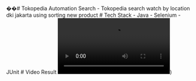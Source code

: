 ��#   T o k o p e d i a   A u t o m a t i o n   S e a r c h  
   -   T o k o p e d i a   s e a r c h   w a t c h   b y   l o c a t i o n   d k i   j a k a r t a   u s i n g   s o r t i n g   n e w   p r o d u c t  
 #   T e c h   S t a c k  
   -   J a v a  
   -   S e l e n i u m  
   -   J U n i t  
 #   V i d e o   R e s u l t  
 ![result video](./video-output/2023-05-09_10-37-38.mp4))
